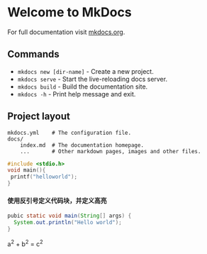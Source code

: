 # Welcome to MkDocs

For full documentation visit [mkdocs.org](https://www.mkdocs.org).

## Commands

* `mkdocs new [dir-name]` - Create a new project.
* `mkdocs serve` - Start the live-reloading docs server.
* `mkdocs build` - Build the documentation site.
* `mkdocs -h` - Print help message and exit.

## Project layout

    mkdocs.yml    # The configuration file.
    docs/
        index.md  # The documentation homepage.
        ...       # Other markdown pages, images and other files.

```C
#include <stdio.h>
void main(){
 printf("helloworld");
}
```

#### 使用反引号定义代码块，并定义高亮

```java
pubic static void main(String[] args) {
  System.out.println("Hello world");
}
```

a<sup>2</sup> + b<sup>2</sup> = c<sup>2</sup>





